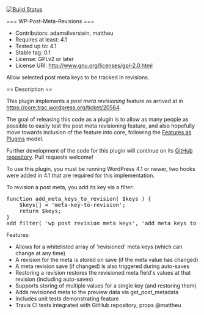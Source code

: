 [![Build Status](https://travis-ci.org/adamsilverstein/wp-post-meta-revisions.svg?branch=master)](https://travis-ci.org/adamsilverstein/wp-post-meta-revisions)

=== WP-Post-Meta-Revisions ===
* Contributors: adamsilverstein, mattheu
* Requires at least: 4.1
* Tested up to: 4.1
* Stable tag: 0.1
* License: GPLv2 or later
* License URI: http://www.gnu.org/licenses/gpl-2.0.html

Allow selected post meta keys to be tracked in revisions.

== Description ==

This plugin implements a <i>post meta revisioning</i> feature as arrived at in https://core.trac.wordpress.org/ticket/20564.

The goal of releasing this code as a plugin is to allow as many people as possible to easily test the post meta revisioning feature, and also hopefully move towards inclusion of the feature into core, following the <a href="https://make.wordpress.org/core/features-as-plugins/">Features as Plugins</a> model.

Further development of the code for this plugin will continue on its <a href="https://github.com/adamsilverstein/wp-post-meta-revisions">GitHub repository</a>. Pull requests welcome!

To use this plugin, you must be running WordPress 4.1 or newer, two hooks were added in 4.1 that are required for this implementation.

To revision a post meta, you add its key via a filter:

<pre>
function add_meta_keys_to_revision( $keys ) {
	$keys[] = 'meta-key-to-revision';
	return $keys;
}
add_filter( 'wp_post_revision_meta_keys', 'add_meta_keys_to_revision' );
</pre>

Features:

* Allows for a whitelisted array of 'revisioned' meta keys (which can change at any time)
* A revision for the meta is stored on save (if the meta value has changed)
* A meta revision save (if changed) is also triggered during auto-saves
* Restoring a revision restores the revisioned meta field's values at that revision (including auto-saves)
* Supports storing of multiple values for a single key (and restoring them)
* Adds revisioned meta to the preview data via get_post_metadata
* Includes unit tests demonstrating feature
* Travis CI tests integrated with GitHub repository, props @mattheu

